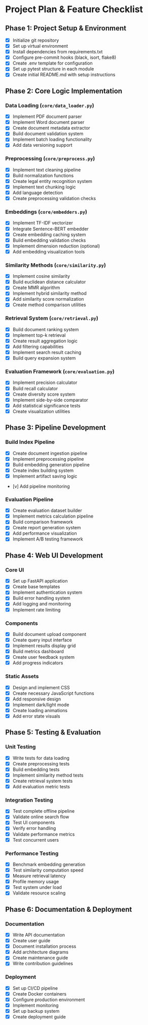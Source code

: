 # Project Plan & Feature Checklist

## Phase 1: Project Setup & Environment
- [X] Initialize git repository
- [X] Set up virtual environment
- [X] Install dependencies from requirements.txt
- [X] Configure pre-commit hooks (black, isort, flake8)
- [X] Create .env template for configuration
- [X] Set up pytest structure in each module
- [X] Create initial README.md with setup instructions

## Phase 2: Core Logic Implementation
### Data Loading (`core/data_loader.py`)
- [X] Implement PDF document parser
- [X] Implement Word document parser
- [X] Create document metadata extractor
- [X] Build document validation system
- [X] Implement batch loading functionality
- [X] Add data versioning support

### Preprocessing (`core/preprocess.py`)
- [X] Implement text cleaning pipeline
- [X] Build normalization functions
- [X] Create legal entity recognition system
- [X] Implement text chunking logic
- [X] Add language detection
- [X] Create preprocessing validation checks

### Embeddings (`core/embedders.py`)
- [X] Implement TF-IDF vectorizer
- [X] Integrate Sentence-BERT embedder
- [X] Create embedding caching system
- [X] Build embedding validation checks
- [X] Implement dimension reduction (optional)
- [X] Add embedding visualization tools

### Similarity Methods (`core/similarity.py`)
- [X] Implement cosine similarity
- [X] Build euclidean distance calculator
- [X] Create MMR algorithm
- [X] Implement hybrid similarity method
- [X] Add similarity score normalization
- [X] Create method comparison utilities

### Retrieval System (`core/retrieval.py`)
- [X] Build document ranking system
- [X] Implement top-k retrieval
- [X] Create result aggregation logic
- [X] Add filtering capabilities
- [X] Implement search result caching
- [X] Build query expansion system

### Evaluation Framework (`core/evaluation.py`)
- [X] Implement precision calculator
- [X] Build recall calculator
- [X] Create diversity score system
- [X] Implement side-by-side comparator
- [X] Add statistical significance tests
- [X] Create visualization utilities

## Phase 3: Pipeline Development
### Build Index Pipeline
- [X] Create document ingestion pipeline
- [X] Implement preprocessing pipeline
- [X] Build embedding generation pipeline
- [X] Create index building system
- [X] Implement artifact saving logic
- [v] Add pipeline monitoring

### Evaluation Pipeline
- [X] Create evaluation dataset builder
- [X] Implement metrics calculation pipeline
- [X] Build comparison framework
- [X] Create report generation system
- [X] Add performance visualization
- [X] Implement A/B testing framework

## Phase 4: Web UI Development
### Core UI
- [X] Set up FastAPI application
- [X] Create base templates
- [X] Implement authentication system
- [X] Build error handling system
- [X] Add logging and monitoring
- [X] Implement rate limiting

### Components
- [X] Build document upload component
- [X] Create query input interface
- [X] Implement results display grid
- [X] Build metrics dashboard
- [X] Create user feedback system
- [X] Add progress indicators

### Static Assets
- [X] Design and implement CSS
- [X] Create necessary JavaScript functions
- [X] Add responsive design
- [X] Implement dark/light mode
- [X] Create loading animations
- [X] Add error state visuals

## Phase 5: Testing & Evaluation
### Unit Testing
- [X] Write tests for data loading
- [X] Create preprocessing tests
- [X] Build embedding tests
- [X] Implement similarity method tests
- [X] Create retrieval system tests
- [X] Add evaluation metric tests

### Integration Testing
- [X] Test complete offline pipeline
- [X] Validate online search flow
- [X] Test UI components
- [X] Verify error handling
- [X] Validate performance metrics
- [X] Test concurrent users

### Performance Testing
- [X] Benchmark embedding generation
- [X] Test similarity computation speed
- [X] Measure retrieval latency
- [X] Profile memory usage
- [X] Test system under load
- [X] Validate resource scaling

## Phase 6: Documentation & Deployment
### Documentation
- [X] Write API documentation
- [X] Create user guide
- [X] Document installation process
- [X] Add architecture diagrams
- [X] Create maintenance guide
- [X] Write contribution guidelines

### Deployment
- [X] Set up CI/CD pipeline
- [X] Create Docker containers
- [X] Configure production environment
- [X] Implement monitoring
- [X] Set up backup system
- [X] Create deployment guide
